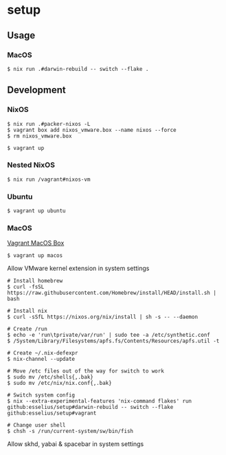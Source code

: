 # setup

## Usage

### MacOS

```shell
$ nix run .#darwin-rebuild -- switch --flake .
```

## Development

### NixOS

```shell
$ nix run .#packer-nixos -L
$ vagrant box add nixos_vmware.box --name nixos --force
$ rm nixos_vmware.box
```

```shell
$ vagrant up
```

### Nested NixOS

```shell
$ nix run /vagrant#nixos-vm
```

### Ubuntu

```shell
$ vagrant up ubuntu
```

### MacOS

[Vagrant MacOS Box](https://github.com/trodemaster/packer-macOS-11)

```shell
$ vagrant up macos
```

Allow VMware kernel extension in system settings

```shell
# Install homebrew
$ curl -fsSL https://raw.githubusercontent.com/Homebrew/install/HEAD/install.sh | bash

# Install nix
$ curl -sSfL https://nixos.org/nix/install | sh -s -- --daemon

# Create /run
$ echo -e 'run\tprivate/var/run' | sudo tee -a /etc/synthetic.conf
$ /System/Library/Filesystems/apfs.fs/Contents/Resources/apfs.util -t

# Create ~/.nix-defexpr
$ nix-channel --update

# Move /etc files out of the way for switch to work
$ sudo mv /etc/shells{,.bak}
$ sudo mv /etc/nix/nix.conf{,.bak}

# Switch system config
$ nix --extra-experimental-features 'nix-command flakes' run github:esselius/setup#darwin-rebuild -- switch --flake github:esselius/setup#vagrant

# Change user shell
$ chsh -s /run/current-system/sw/bin/fish
```

Allow skhd, yabai & spacebar in system settings
